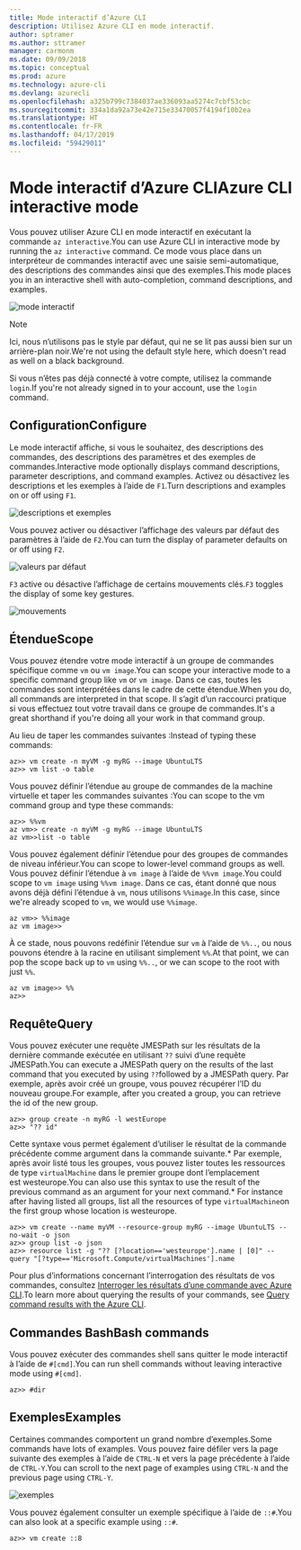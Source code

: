 ```yaml
---
title: Mode interactif d’Azure CLI
description: Utilisez Azure CLI en mode interactif.
author: sptramer
ms.author: sttramer
manager: carmonm
ms.date: 09/09/2018
ms.topic: conceptual
ms.prod: azure
ms.technology: azure-cli
ms.devlang: azurecli
ms.openlocfilehash: a325b799c7384037ae336093aa5274c7cbf53cbc
ms.sourcegitcommit: 334a1da92a73e42e715e33470057f4194f10b2ea
ms.translationtype: HT
ms.contentlocale: fr-FR
ms.lasthandoff: 04/17/2019
ms.locfileid: "59429011"
---
```

# <a name="azure-cli-interactive-mode"></a><span data-ttu-id="9fd5b-103">Mode interactif d’Azure CLI</span><span class="sxs-lookup"><span data-stu-id="9fd5b-103">Azure CLI interactive mode</span></span>

<span data-ttu-id="9fd5b-104">Vous pouvez utiliser Azure CLI en mode interactif en exécutant la commande `az interactive`.</span><span class="sxs-lookup"><span data-stu-id="9fd5b-104">You can use Azure CLI in interactive mode by running the `az interactive` command.</span></span>
<span data-ttu-id="9fd5b-105">Ce mode vous place dans un interpréteur de commandes interactif avec une saisie semi-automatique, des descriptions des commandes ainsi que des exemples.</span><span class="sxs-lookup"><span data-stu-id="9fd5b-105">This mode places you in an interactive shell with auto-completion, command descriptions, and examples.</span></span>

![mode interactif](./media/interactive-azure-cli/webapp-create.png)

> [!NOTE]
> <span data-ttu-id="9fd5b-107">Ici, nous n’utilisons pas le style par défaut, qui ne se lit pas aussi bien sur un arrière-plan noir.</span><span class="sxs-lookup"><span data-stu-id="9fd5b-107">We're not using the default style here, which doesn't read as well on a black background.</span></span>

<span data-ttu-id="9fd5b-108">Si vous n’êtes pas déjà connecté à votre compte, utilisez la commande `login`.</span><span class="sxs-lookup"><span data-stu-id="9fd5b-108">If you're not already signed in to your account, use the `login` command.</span></span>

## <a name="configure"></a><span data-ttu-id="9fd5b-109">Configuration</span><span class="sxs-lookup"><span data-stu-id="9fd5b-109">Configure</span></span>

<span data-ttu-id="9fd5b-110">Le mode interactif affiche, si vous le souhaitez, des descriptions des commandes, des descriptions des paramètres et des exemples de commandes.</span><span class="sxs-lookup"><span data-stu-id="9fd5b-110">Interactive mode optionally displays command descriptions, parameter descriptions, and command examples.</span></span>
<span data-ttu-id="9fd5b-111">Activez ou désactivez les descriptions et les exemples à l’aide de `F1`.</span><span class="sxs-lookup"><span data-stu-id="9fd5b-111">Turn descriptions and examples on or off using `F1`.</span></span>

![descriptions et exemples](./media/interactive-azure-cli/descriptions-and-examples.png)

<span data-ttu-id="9fd5b-113">Vous pouvez activer ou désactiver l’affichage des valeurs par défaut des paramètres à l’aide de `F2`.</span><span class="sxs-lookup"><span data-stu-id="9fd5b-113">You can turn the display of parameter defaults on or off using `F2`.</span></span>

![valeurs par défaut](./media/interactive-azure-cli/defaults.png)

<span data-ttu-id="9fd5b-115">`F3` active ou désactive l’affichage de certains mouvements clés.</span><span class="sxs-lookup"><span data-stu-id="9fd5b-115">`F3` toggles the display of some key gestures.</span></span>

![mouvements](./media/interactive-azure-cli/gestures.png)

## <a name="scope"></a><span data-ttu-id="9fd5b-117">Étendue</span><span class="sxs-lookup"><span data-stu-id="9fd5b-117">Scope</span></span>

<span data-ttu-id="9fd5b-118">Vous pouvez étendre votre mode interactif à un groupe de commandes spécifique comme `vm` ou `vm image`.</span><span class="sxs-lookup"><span data-stu-id="9fd5b-118">You can scope your interactive mode to a specific command group like `vm` or `vm image`.</span></span>
<span data-ttu-id="9fd5b-119">Dans ce cas, toutes les commandes sont interprétées dans le cadre de cette étendue.</span><span class="sxs-lookup"><span data-stu-id="9fd5b-119">When you do, all commands are interpreted in that scope.</span></span>
<span data-ttu-id="9fd5b-120">Il s’agit d’un raccourci pratique si vous effectuez tout votre travail dans ce groupe de commandes.</span><span class="sxs-lookup"><span data-stu-id="9fd5b-120">It's a great shorthand if you're doing all your work in that command group.</span></span>

<span data-ttu-id="9fd5b-121">Au lieu de taper les commandes suivantes :</span><span class="sxs-lookup"><span data-stu-id="9fd5b-121">Instead of typing these commands:</span></span>

```azurecli
az>> vm create -n myVM -g myRG --image UbuntuLTS
az>> vm list -o table
```

<span data-ttu-id="9fd5b-122">Vous pouvez définir l’étendue au groupe de commandes de la machine virtuelle et taper les commandes suivantes :</span><span class="sxs-lookup"><span data-stu-id="9fd5b-122">You can scope to the vm command group and type these commands:</span></span>

```azurecli
az>> %%vm
az vm>> create -n myVM -g myRG --image UbuntuLTS
az vm>>list -o table
```

<span data-ttu-id="9fd5b-123">Vous pouvez également définir l’étendue pour des groupes de commandes de niveau inférieur.</span><span class="sxs-lookup"><span data-stu-id="9fd5b-123">You can scope to lower-level command groups as well.</span></span>
<span data-ttu-id="9fd5b-124">Vous pouvez définir l’étendue à `vm image` à l’aide de `%%vm image`.</span><span class="sxs-lookup"><span data-stu-id="9fd5b-124">You could scope to `vm image` using `%%vm image`.</span></span>
<span data-ttu-id="9fd5b-125">Dans ce cas, étant donné que nous avons déjà défini l’étendue à `vm`, nous utilisons `%%image`.</span><span class="sxs-lookup"><span data-stu-id="9fd5b-125">In this case, since we're already scoped to `vm`, we would use `%%image`.</span></span>

```azurecli
az vm>> %%image
az vm image>>
```

<span data-ttu-id="9fd5b-126">À ce stade, nous pouvons redéfinir l’étendue sur `vm` à l’aide de `%%..`, ou nous pouvons étendre à la racine en utilisant simplement `%%`.</span><span class="sxs-lookup"><span data-stu-id="9fd5b-126">At that point, we can pop the scope back up to `vm` using `%%..`, or we can scope to the root with just `%%`.</span></span>

```azurecli
az vm image>> %%
az>>
```

## <a name="query"></a><span data-ttu-id="9fd5b-127">Requête</span><span class="sxs-lookup"><span data-stu-id="9fd5b-127">Query</span></span>

<span data-ttu-id="9fd5b-128">Vous pouvez exécuter une requête JMESPath sur les résultats de la dernière commande exécutée en utilisant `??` suivi d’une requête JMESPath.</span><span class="sxs-lookup"><span data-stu-id="9fd5b-128">You can execute a JMESPath query on the results of the last command that you executed by using `??`followed by a JMESPath query.</span></span>
<span data-ttu-id="9fd5b-129">Par exemple, après avoir créé un groupe, vous pouvez récupérer l’ID du nouveau groupe.</span><span class="sxs-lookup"><span data-stu-id="9fd5b-129">For example, after you created a group, you can retrieve the id of the new group.</span></span>

```azurecli
az>> group create -n myRG -l westEurope
az>> "?? id"
```

<span data-ttu-id="9fd5b-130">Cette syntaxe vous permet également d’utiliser le résultat de la commande précédente comme argument dans la commande suivante.\* Par exemple, après avoir listé tous les groupes, vous pouvez lister toutes les ressources de type `virtualMachine` dans le premier groupe dont l’emplacement est westeurope.</span><span class="sxs-lookup"><span data-stu-id="9fd5b-130">You can also use this syntax to use the result of the previous command as an argument for your next command.\* For instance after having listed all groups, list all the resources of type `virtualMachine`on the first group whose location is westeurope.</span></span> 

```azurecli
az>> vm create --name myVM --resource-group myRG --image UbuntuLTS --no-wait -o json
az>> group list -o json
az>> resource list -g "?? [?location=='westeurope'].name | [0]" --query "[?type=='Microsoft.Compute/virtualMachines'].name
```

<span data-ttu-id="9fd5b-131">Pour plus d’informations concernant l’interrogation des résultats de vos commandes, consultez [Interroger les résultats d’une commande avec Azure CLI](query-azure-cli.md).</span><span class="sxs-lookup"><span data-stu-id="9fd5b-131">To learn more about querying the results of your commands, see [Query command results with the Azure CLI](query-azure-cli.md).</span></span>

## <a name="bash-commands"></a><span data-ttu-id="9fd5b-132">Commandes Bash</span><span class="sxs-lookup"><span data-stu-id="9fd5b-132">Bash commands</span></span>

<span data-ttu-id="9fd5b-133">Vous pouvez exécuter des commandes shell sans quitter le mode interactif à l’aide de `#[cmd]`.</span><span class="sxs-lookup"><span data-stu-id="9fd5b-133">You can run shell commands without leaving interactive mode using `#[cmd]`.</span></span>

```azurecli
az>> #dir
```

## <a name="examples"></a><span data-ttu-id="9fd5b-134">Exemples</span><span class="sxs-lookup"><span data-stu-id="9fd5b-134">Examples</span></span>

<span data-ttu-id="9fd5b-135">Certaines commandes comportent un grand nombre d’exemples.</span><span class="sxs-lookup"><span data-stu-id="9fd5b-135">Some commands have lots of examples.</span></span>
<span data-ttu-id="9fd5b-136">Vous pouvez faire défiler vers la page suivante des exemples à l’aide de `CTRL-N` et vers la page précédente à l’aide de `CTRL-Y`.</span><span class="sxs-lookup"><span data-stu-id="9fd5b-136">You can scroll to the next page of examples using `CTRL-N` and the previous page using `CTRL-Y`.</span></span>

![exemples](./media/interactive-azure-cli/examples.png)

<span data-ttu-id="9fd5b-138">Vous pouvez également consulter un exemple spécifique à l’aide de `::#`.</span><span class="sxs-lookup"><span data-stu-id="9fd5b-138">You can also look at a specific example using `::#`.</span></span>

```azurecli
az>> vm create ::8
```
